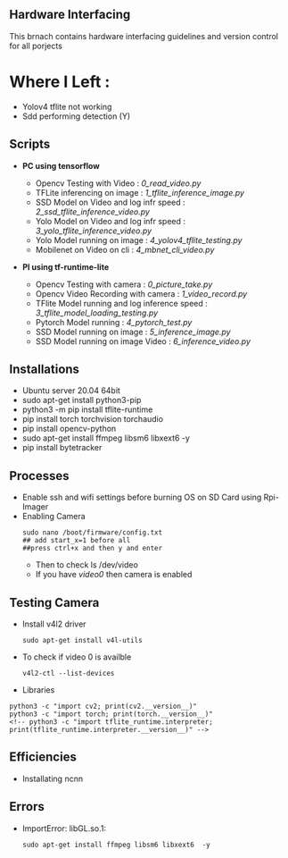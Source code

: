 ## Hardware Interfacing
This brnach contains hardware interfacing guidelines and version control for all porjects
# Where I Left :
- Yolov4 tflite not working
- Sdd performing detection (Y)

## Scripts
- **PC using tensorflow**
    - Opencv Testing with Video                    : *0_read_video.py*
    - TFLite inferencing on image                  : *1_tflite_inference_image.py*
    - SSD Model on Video and log infr speed        : *2_ssd_tflite_inference_video.py*
    - Yolo Model on Video and log infr speed       : *3_yolo_tflite_inference_video.py*
    - Yolo Model running on image                  : *4_yolov4_tflite_testing.py*
    - Mobilenet on Video on cli                    : *4_mbnet_cli_video.py*

- **PI using tf-runtime-lite**
    - Opencv Testing with camera                   : *0_picture_take.py*
    - Opencv Video Recording with camera           : *1_video_record.py*
    - TFlite Model running and log inference speed : *3_tflite_model_loading_testing.py*
    - Pytorch Model running                        : *4_pytorch_test.py*
    - SSD Model running on image                   : *5_inference_image.py*
    - SSD Model running on image Video             : *6_inference_video.py*


## Installations
- Ubuntu server 20.04 64bit
- sudo apt-get install python3-pip
- python3 -m pip install tflite-runtime
- pip install torch torchvision torchaudio
- pip install opencv-python
- sudo apt-get install ffmpeg libsm6 libxext6  -y
- pip install bytetracker




## Processes
- Enable ssh and wifi settings before burning OS on SD Card using Rpi-Imager
- Enabling Camera
    ```
    sudo nano /boot/firmware/config.txt
    ## add start_x=1 before all
    ##press ctrl+x and then y and enter
    ```
    - Then to check ls /dev/video
    - If you have *video0* then camera is enabled

## Testing Camera
- Install v4l2 driver
    ```
    sudo apt-get install v4l-utils
    ```
- To check if video 0 is availble
    ```
    v4l2-ctl --list-devices
    ```
- Libraries
```
python3 -c "import cv2; print(cv2.__version__)"
python3 -c "import torch; print(torch.__version__)"
<!-- python3 -c "import tflite_runtime.interpreter; print(tflite_runtime.interpreter.__version__)" -->
```

## Efficiencies
- Installating ncnn
## Errors
- ImportError: libGL.so.1:
    ```
    sudo apt-get install ffmpeg libsm6 libxext6  -y
    ```